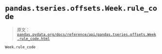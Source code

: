 # `pandas.tseries.offsets.Week.rule_code`

> 原文：[`pandas.pydata.org/docs/reference/api/pandas.tseries.offsets.Week.rule_code.html`](https://pandas.pydata.org/docs/reference/api/pandas.tseries.offsets.Week.rule_code.html)

```py
Week.rule_code
```
